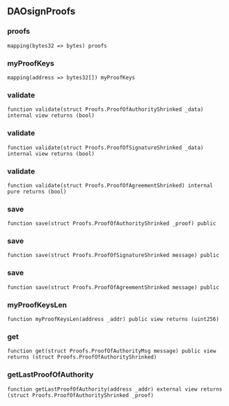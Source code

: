 ## DAOsignProofs

### proofs

```solidity
mapping(bytes32 => bytes) proofs
```

### myProofKeys

```solidity
mapping(address => bytes32[]) myProofKeys
```

### validate

```solidity
function validate(struct Proofs.ProofOfAuthorityShrinked _data) internal view returns (bool)
```

### validate

```solidity
function validate(struct Proofs.ProofOfSignatureShrinked _data) internal view returns (bool)
```

### validate

```solidity
function validate(struct Proofs.ProofOfAgreementShrinked) internal pure returns (bool)
```

### save

```solidity
function save(struct Proofs.ProofOfAuthorityShrinked _proof) public
```

### save

```solidity
function save(struct Proofs.ProofOfSignatureShrinked message) public
```

### save

```solidity
function save(struct Proofs.ProofOfAgreementShrinked message) public
```

### myProofKeysLen

```solidity
function myProofKeysLen(address _addr) public view returns (uint256)
```

### get

```solidity
function get(struct Proofs.ProofOfAuthorityMsg message) public view returns (struct Proofs.ProofOfAuthorityShrinked)
```

### getLastProofOfAuthority

```solidity
function getLastProofOfAuthority(address _addr) external view returns (struct Proofs.ProofOfAuthorityShrinked _proof)
```

